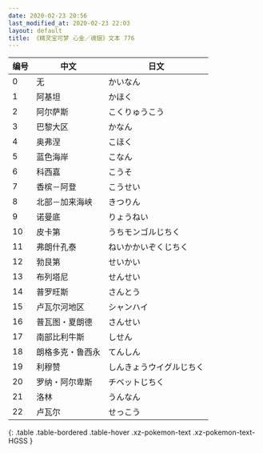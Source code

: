 ```yaml
---
date: 2020-02-23 20:56
last_modified_at: 2020-02-23 22:03
layout: default
title: 《精灵宝可梦 心金／魂银》文本 776
---
```

| 编号 | 中文 | 日文 |
| ---- | ---- | ---- |
| 0 | 无 | かいなん |
| 1 | 阿基坦 | かほく |
| 2 | 阿尔萨斯 | こくりゅうこう |
| 3 | 巴黎大区 | かなん |
| 4 | 奥弗涅 | こほく |
| 5 | 蓝色海岸 | こなん |
| 6 | 科西嘉 | こうそ |
| 7 | 香槟－阿登 | こうせい |
| 8 | 北部－加来海峡 | きつりん |
| 9 | 诺曼底 | りょうねい |
| 10 | 皮卡第 | うちモンゴルじちく |
| 11 | 弗朗什孔泰 | ねいかかいぞくじちく |
| 12 | 勃艮第 | せいかい |
| 13 | 布列塔尼 | せんせい |
| 14 | 普罗旺斯 | さんとう |
| 15 | 卢瓦尔河地区 | シャンハイ |
| 16 | 普瓦图・夏朗德 | さんせい |
| 17 | 南部比利牛斯 | しせん |
| 18 | 朗格多克・鲁西永 | てんしん |
| 19 | 利穆赞 | しんきょうウイグルじちく |
| 20 | 罗纳・阿尔卑斯 | チベットじちく |
| 21 | 洛林 | うんなん |
| 22 | 卢瓦尔 | せっこう |
{: .table .table-bordered .table-hover .xz-pokemon-text .xz-pokemon-text-HGSS }